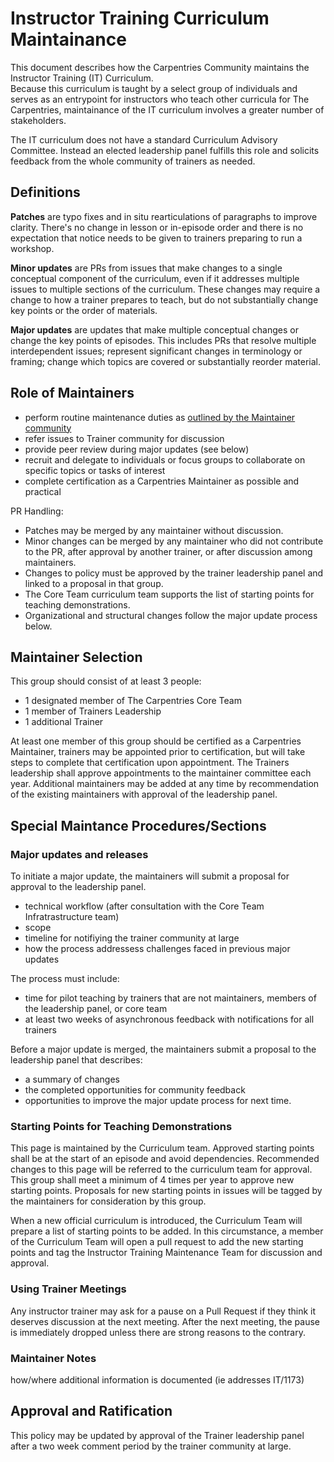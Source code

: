 # Instructor Training Curriculum Maintainance

This document describes how the Carpentries Community maintains the Instructor Training (IT) Curriculum.  
Because this curriculum is taught by a select group of individuals and serves as an entrypoint for 
instructors who teach other curricula for The Carpentries, maintainance of the IT curriculum involves
a greater number of stakeholders.  

The IT curriculum does not have a standard Curriculum Advisory Committee. Instead an elected leadership panel
fulfills this role and solicits feedback from the whole community of trainers as needed. 

## Definitions 

**Patches** are typo fixes and in situ rearticulations of paragraphs to improve clarity. There's no change in lesson or in-episode order and there is no expectation that notice needs to be given to trainers preparing to run a workshop. 

**Minor updates** are PRs from issues that make changes to a single conceptual component of the curriculum, even if it addresses multiple issues to multiple sections of the curriculum. These changes may require a change to how a trainer prepares to teach, but do not substantially change key points or the order of materials. 

**Major updates** are updates that make multiple conceptual changes or change the key points of episodes. This includes PRs that resolve multiple interdependent issues; represent significant changes in terminology or framing; change which topics are covered or substantially reorder material. 

## Role of Maintainers 

- perform routine maintenance duties as [outlined by the Maintainer community](https://carpentries.github.io/maintainer-onboarding/05-communicate-advisors/index.html)
- refer issues to Trainer community for discussion
- provide peer review during major updates (see below)
- recruit and delegate to individuals or focus groups to collaborate on specific topics or tasks of interest
- complete certification as a Carpentries Maintainer as possible and practical

PR Handling:
- Patches may be merged by any maintainer without discussion. 
- Minor changes can be merged by any maintainer who did not contribute to the PR, after approval by another trainer, or after discussion among maintainers.
- Changes to policy must be approved by the trainer leadership panel and linked to a proposal in that group. 
- The Core Team curriculum team supports the list of starting points for teaching demonstrations.  
- Organizational and structural changes follow the major update process below. 

## Maintainer Selection

This group should consist of at least 3 people:
- 1 designated member of The Carpentries Core Team
- 1 member of Trainers Leadership
- 1 additional Trainer

At least one member of this group should be certified as a Carpentries Maintainer, trainers
may be appointed prior to certification, but will take steps to complete that certification
upon appointment.  The Trainers leadership shall approve appointments to the maintainer 
committee each year. Additional maintainers may be added at any time by recommendation of
the existing maintainers with approval of the leadership panel. 

## Special Maintance Procedures/Sections

### Major updates and releases

To initiate a major update, the maintainers will submit a proposal for approval to the leadership panel. 
  - technical workflow (after consultation with the Core Team Infratrastructure team)
  - scope
  - timeline for notifiying the trainer community at large
  - how the process addressess challenges faced in previous major updates

The process must include:
  - time for pilot teaching by trainers that are not maintainers, members of the leadership panel, or core team
  - at least two weeks of asynchronous feedback with notifications for all trainers

Before a major update is merged, the maintainers submit a proposal to the leadership panel that describes:
  - a summary of changes
  - the completed opportunities for community feedback
  - opportunities to improve the major update process for next time.  
  
### Starting Points for Teaching Demonstrations

This page is maintained by the Curriculum team. 
Approved starting points shall be at the start of an episode and avoid dependencies. 
Recommended changes to this page will be referred to the curriculum team for approval. 
This group shall meet a minimum of 4 times per year to approve new starting points. 
Proposals for new starting points in issues will be tagged by the maintainers for consideration by this group. 

When a new official curriculum is introduced, the Curriculum Team will prepare a list of starting points to be added.
In this circumstance, a member of the Curriculum Team will open a pull request to add the new starting points and tag the Instructor Training Maintenance Team for discussion and approval.

### Using Trainer Meetings 

Any instructor trainer may ask for a pause on a Pull Request if they think it deserves discussion at the next meeting. After the next meeting, the pause is immediately dropped unless there are strong reasons to the contrary.


### Maintainer Notes

how/where additional information is documented (ie addresses IT/1173)

## Approval and Ratification

This policy may be updated by approval of the Trainer leadership panel after a two week comment period by the trainer community at large. 
  

